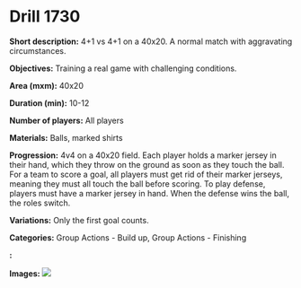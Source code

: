 # Drill 1730

**Short description:**
4+1 vs 4+1 on a 40x20. A normal match with aggravating circumstances.

**Objectives:**
Training a real game with challenging conditions.

**Area (mxm):**
40x20

**Duration (min):**
10-12

**Number of players:**
All players

**Materials:**
Balls, marked shirts

**Progression:**
4v4 on a 40x20 field. Each player holds a marker jersey in their hand, which they throw on the ground as soon as they touch the ball. For a team to score a goal, all players must get rid of their marker jerseys, meaning they must all touch the ball before scoring. To play defense, players must have a marker jersey in hand. When the defense wins the ball, the roles switch.

**Variations:**
Only the first goal counts.

**Categories:**
Group Actions - Build up, Group Actions - Finishing

**:**


**Images:**
![](https://www.coachingfutsal.com/\images\7f2f756d-9814-49c0-8349-f93500aa04ed_321.png)

